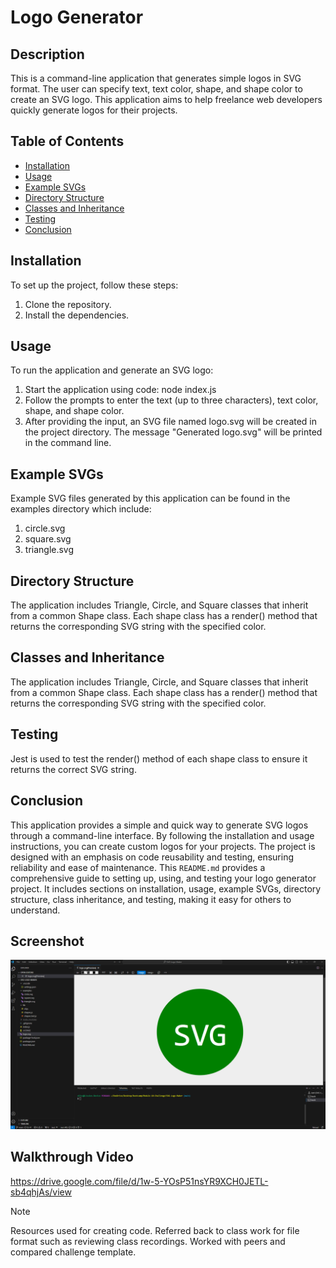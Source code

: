 # Logo Generator

## Description
This is a command-line application that generates simple logos in SVG format. The user can specify text, text color, shape, and shape color to create an SVG logo. This application aims to help freelance web developers quickly generate logos for their projects. 

## Table of Contents
- [Installation](#installation)
- [Usage](#usage)
- [Example SVGs](#example-svgs)
- [Directory Structure](#directory-structure)
- [Classes and Inheritance](#classes-and-inheritance)
- [Testing](#testing)
- [Conclusion](#conclusion)

## Installation
To set up the project, follow these steps:

1. Clone the repository. 
2. Install the dependencies. 

## Usage
To run the application and generate an SVG logo:
1. Start the application using code: node index.js
2. Follow the prompts to enter the text (up to three characters), text color, shape, and shape color.
3. After providing the input, an SVG file named logo.svg will be created in the project directory. The message "Generated logo.svg" will be printed in the command line.

## Example SVGs
Example SVG files generated by this application can be found in the examples directory which include:
1. circle.svg
2. square.svg
3. triangle.svg

## Directory Structure
The application includes Triangle, Circle, and Square classes that inherit from a common Shape class. Each shape class has a render() method that returns the corresponding SVG string with the specified color.

## Classes and Inheritance
The application includes Triangle, Circle, and Square classes that inherit from a common Shape class. Each shape class has a render() method that returns the corresponding SVG string with the specified color.

## Testing
Jest is used to test the render() method of each shape class to ensure it returns the correct SVG string.

## Conclusion
This application provides a simple and quick way to generate SVG logos through a command-line interface. By following the installation and usage instructions, you can create custom logos for your projects. The project is designed with an emphasis on code reusability and testing, ensuring reliability and ease of maintenance. This `README.md` provides a comprehensive guide to setting up, using, and testing your logo generator project. It includes sections on installation, usage, example SVGs, directory structure, class inheritance, and testing, making it easy for others to understand. 

## Screenshot 
![alt text](<SVG Logo Preview.png>)

## Walkthrough Video 
https://drive.google.com/file/d/1w-5-YOsP51nsYR9XCH0JETL-sb4qhjAs/view 

> [!NOTE]  
> Resources used for creating code. Referred back to class work for file format such as reviewing class recordings. Worked with peers and compared challenge template.